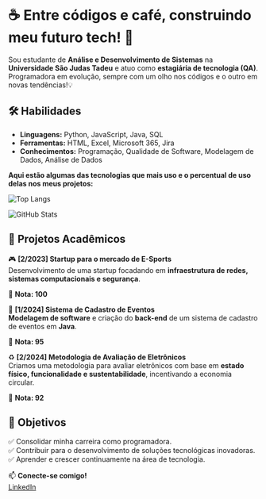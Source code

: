 # ☕ Entre códigos e café, construindo meu futuro tech! 👾

Sou estudante de **Análise e Desenvolvimento de Sistemas** na **Universidade São Judas Tadeu** e atuo como **estagiária de tecnologia (QA)**.  
Programadora em evolução, sempre com um olho nos códigos e o outro em novas tendências!💡  

## 🛠️ Habilidades  
- **Linguagens:** Python, JavaScript, Java, SQL  
- **Ferramentas:** HTML, Excel, Microsoft 365, Jira  
- **Conhecimentos:** Programação, Qualidade de Software, Modelagem de Dados, Análise de Dados

**Aqui estão algumas das tecnologias que mais uso e o percentual de uso delas nos meus projetos:**

![Top Langs](https://github-readme-stats.vercel.app/api/top-langs/?username=BeatrizCaroline&langs_count=10&layout=compact&bg_color=000000&text_color=FFFFFF&icon_color=8A2BE2&title_color=8A2BE2&bar_color=E0E0E0&langs=pt)

![GitHub Stats](https://github-readme-stats.vercel.app/api?username=BeatrizCaroline&show_icons=true&count_private=true&hide=prs&hide_title=true&bg_color=000000&text_color=FFFFFF&icon_color=8A2BE2&circle_color=8A2BE2)

## 📌 Projetos Acadêmicos  
🎮 **[2/2023] Startup para o mercado de E-Sports**  
Desenvolvimento de uma startup focadando em **infraestrutura de redes, sistemas computacionais e segurança**.

🏅 **Nota: 100**  

📅 **[1/2024] Sistema de Cadastro de Eventos**  
**Modelagem de software** e criação do **back-end** de um sistema de cadastro de eventos em **Java**.

🏅 **Nota: 95**  

♻️ **[2/2024] Metodologia de Avaliação de Eletrônicos**  
Criamos uma metodologia para avaliar eletrônicos com base em **estado físico, funcionalidade e sustentabilidade**, incentivando a economia circular.

🏅 **Nota: 92**  

## 🎯 Objetivos  
✅ Consolidar minha carreira como programadora.  
✅ Contribuir para o desenvolvimento de soluções tecnológicas inovadoras.  
✅ Aprender e crescer continuamente na área de tecnologia.  

📫 **Conecte-se comigo!**  
[LinkedIn](www.linkedin.com/in/beatriz-caroline-br)
